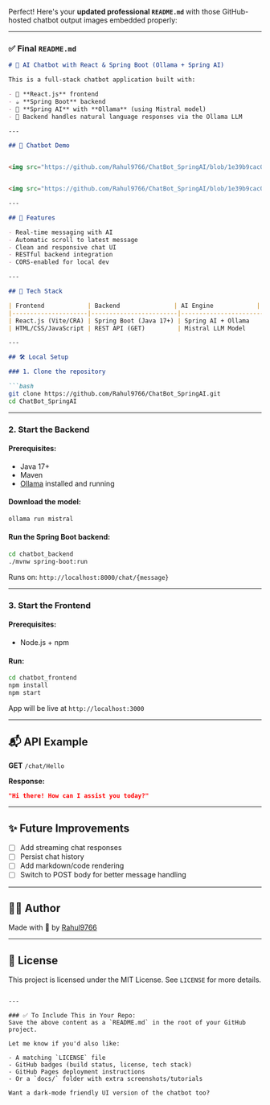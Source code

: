 Perfect! Here's your **updated professional `README.md`** with those GitHub-hosted chatbot output images embedded properly:

---

### ✅ Final `README.md`

```markdown
# 💬 AI Chatbot with React & Spring Boot (Ollama + Spring AI)

This is a full-stack chatbot application built with:

- 🧠 **React.js** frontend  
- ☕ **Spring Boot** backend  
- 🤖 **Spring AI** with **Ollama** (using Mistral model)  
- 🔗 Backend handles natural language responses via the Ollama LLM  

---

## 📸 Chatbot Demo


<img src="https://github.com/Rahul9766/ChatBot_SpringAI/blob/1e39b9cac03f232bb3e0cc97ddaff000c8fa702f/chatbot_Resonse1.png?raw=true" alt="Chatbot user question" width="600"/>


<img src="https://github.com/Rahul9766/ChatBot_SpringAI/blob/1e39b9cac03f232bb3e0cc97ddaff000c8fa702f/chatbot_Resonse2.png?raw=true" alt="Chatbot response" width="600"/>

---

## 🚀 Features

- Real-time messaging with AI  
- Automatic scroll to latest message  
- Clean and responsive chat UI  
- RESTful backend integration  
- CORS-enabled for local dev

---

## 🧩 Tech Stack

| Frontend            | Backend               | AI Engine            |
|---------------------|------------------------|-----------------------|
| React.js (Vite/CRA) | Spring Boot (Java 17+) | Spring AI + Ollama   |
| HTML/CSS/JavaScript | REST API (GET)         | Mistral LLM Model     |

---

## 🛠️ Local Setup

### 1. Clone the repository

```bash
git clone https://github.com/Rahul9766/ChatBot_SpringAI.git
cd ChatBot_SpringAI
```

---

### 2. Start the Backend

#### Prerequisites:
- Java 17+
- Maven
- [Ollama](https://ollama.com/) installed and running

#### Download the model:

```bash
ollama run mistral
```

#### Run the Spring Boot backend:

```bash
cd chatbot_backend
./mvnw spring-boot:run
```

Runs on: `http://localhost:8000/chat/{message}`

---

### 3. Start the Frontend

#### Prerequisites:
- Node.js + npm

#### Run:

```bash
cd chatbot_frontend
npm install
npm start
```

App will be live at `http://localhost:3000`

---

## 📬 API Example

**GET** `/chat/Hello`

**Response:**
```json
"Hi there! How can I assist you today?"
```

---

## ✨ Future Improvements

- [ ] Add streaming chat responses  
- [ ] Persist chat history  
- [ ] Add markdown/code rendering  
- [ ] Switch to POST body for better message handling

---

## 🧑‍💻 Author

Made with 💙 by [Rahul9766](https://github.com/Rahul9766)

---

## 📄 License

This project is licensed under the MIT License. See `LICENSE` for more details.
```

---

### ✅ To Include This in Your Repo:
Save the above content as a `README.md` in the root of your GitHub project.

Let me know if you'd also like:

- A matching `LICENSE` file
- GitHub badges (build status, license, tech stack)
- GitHub Pages deployment instructions
- Or a `docs/` folder with extra screenshots/tutorials

Want a dark-mode friendly UI version of the chatbot too?
